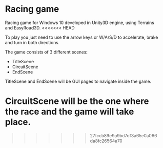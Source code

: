 # Racing game

Racing game for Windows 10 developed in Unity3D engine, using Terrains and EasyRoad3D. 
<<<<<<< HEAD

To play you just need to use the arrow keys or W/A/S/D to accelerate, brake and turn in both directions.

The game consists of 3 different scenes:
* TitleScene
* CircuitScene
* EndScene

TitleScene and EndScene will be GUI pages to navigate inside the game.

CircuitScene will be the one where the race and the game will take place.
=======
>>>>>>> 27fccb89e9a9bd7df3a65e0a066da8fc26564a70
